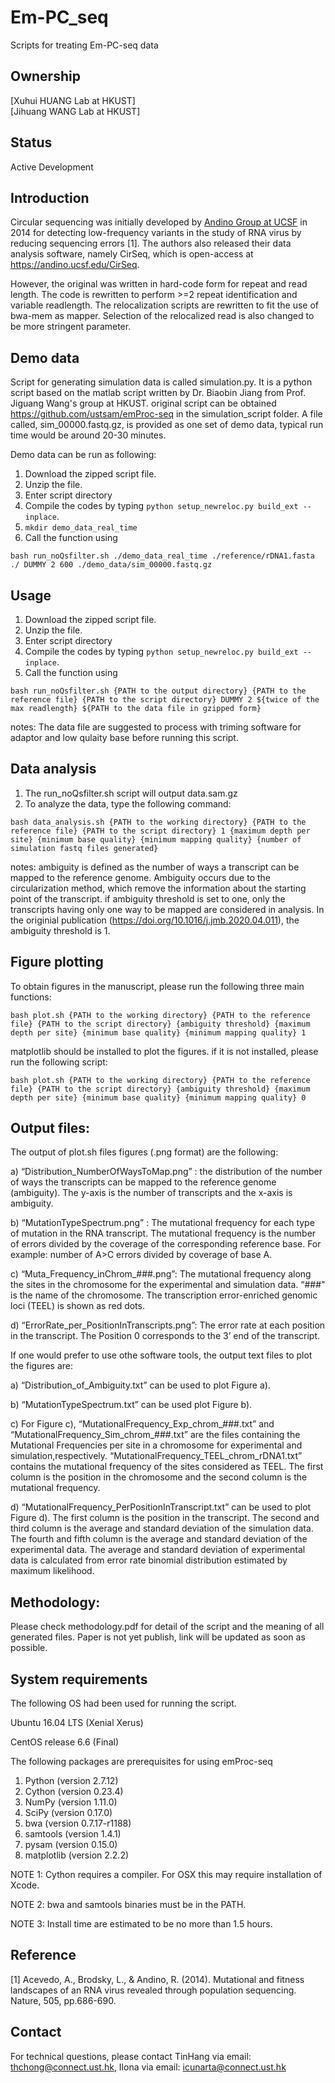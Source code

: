 # Em-PC_seq
Scripts for treating Em-PC-seq data

## Ownership
[Xuhui HUANG Lab at HKUST]  
[Jihuang WANG Lab at HKUST]

## Status
Active Development

## Introduction
Circular sequencing was initially developed by [Andino Group at UCSF](https://andino.ucsf.edu/) in 2014 for detecting low-frequency variants in the study of RNA virus by reducing sequencing errors [1]. The authors also released their data analysis software, namely CirSeq, which is open-access at https://andino.ucsf.edu/CirSeq.

However, the original was written in hard-code form for repeat and read length. The code is rewritten to perform >=2 repeat identification and variable readlength. The relocalization scripts are rewritten to fit the use of bwa-mem as mapper. Selection of the relocalized read is also changed to be more stringent parameter.

## Demo data

Script for generating simulation data is called simulation.py. It is a python script based on the matlab script written by Dr. Biaobin Jiang from Prof. Jiguang Wang's group at HKUST. original script can be obtained https://github.com/ustsam/emProc-seq in the simulation_script folder. A file called, sim_00000.fastq.gz, is provided as one set of demo data, typical run time would be around 20-30 minutes.

Demo data can be run as following:

1. Download the zipped script file.
2. Unzip the file.
3. Enter script directory
3. Compile the codes by typing `python setup_newreloc.py build_ext --inplace`.
4. `mkdir demo_data_real_time`
5. Call the function using 

`bash run_noQsfilter.sh ./demo_data_real_time ./reference/rDNA1.fasta ./ DUMMY 2 600 ./demo_data/sim_00000.fastq.gz `

## Usage
1. Download the zipped script file.
2. Unzip the file.
3. Enter script directory
3. Compile the codes by typing `python setup_newreloc.py build_ext --inplace`.
4. Call the function using 

`bash run_noQsfilter.sh {PATH to the output directory} {PATH to the reference file} {PATH to the script directory} DUMMY 2 ${twice of the max readlength} ${PATH to the data file in gzipped form}`

notes:
The data file are suggested to process with triming software for adaptor and low qulaity base before running this script.

## Data analysis
1. The run_noQsfilter.sh script will output data.sam.gz
2. To analyze the data, type the following command:

`bash data_analysis.sh {PATH to the working directory} {PATH to the reference file} {PATH to the script directory} 1 {maximum depth per site} {minimum base quality} {minimum mapping quality} {number of simulation fastq files generated}`

notes:
ambiguity is defined as the number of ways a transcript can be mapped to the reference genome. Ambiguity occurs due to the circularization method, which remove the information about the starting point of the transcript. if ambiguity threshold is set to one, only the transcripts having only one way to be mapped are considered in analysis. In the originial publication (https://doi.org/10.1016/j.jmb.2020.04.011), the ambiguity threshold is 1. 

## Figure plotting

To obtain figures in the manuscript, please run the following three main functions:

`bash plot.sh {PATH to the working directory} {PATH to the reference file} {PATH to the script directory} {ambiguity threshold} {maximum depth per site} {minimum base quality} {minimum mapping quality} 1 `

matplotlib should be installed to plot the figures. if it is not installed, please run the following script:

`bash plot.sh {PATH to the working directory} {PATH to the reference file} {PATH to the script directory} {ambiguity threshold} {maximum depth per site} {minimum base quality} {minimum mapping quality} 0 `

## Output files:
The output of plot.sh files figures (.png format) are the following:    

a)	“Distribution_NumberOfWaysToMap.png” : the distribution of the number of ways the transcripts can be mapped to the reference genome (ambiguity). The y-axis is the number of transcripts and the x-axis is ambiguity.

b)	“MutationTypeSpectrum.png” : The mutational frequency for each type of mutation  in the RNA transcript. The mutational frequency is the number of errors divided by the coverage of the corresponding reference base. For example: number of A>C errors divided by coverage of base A.

c)	“Muta_Frequency_inChrom_###.png”: The mutational frequency along the sites in the chromosome for the experimental and simulation data. “###" is the name of the chromosome. The transcription error-enriched genomic loci (TEEL) is shown as red dots.

d)	“ErrorRate_per_PositionInTranscripts.png”: The error rate at each position in the transcript. The Position 0 corresponds to the 3’ end of the transcript.

If one would prefer to use othe software tools, the output text files to plot the figures are:

a)	“Distribution_of_Ambiguity.txt” can be used to plot Figure a).

b)	“MutationTypeSpectrum.txt” can be used plot Figure b). 

c)	For Figure c), “MutationalFrequency_Exp_chrom_###.txt” and “MutationalFrequency_Sim_chrom_###.txt” are the files containing the Mutational Frequencies per site in a chromosome for experimental and simulation,respectively. “MutationalFrequency_TEEL_chrom_rDNA1.txt” contains the mutational frequency of the sites considered as TEEL. The first column is the position in the chromosome and the second column is the mutational frequency. 

d)	“MutationalFrequency_PerPositionInTranscript.txt” can be used to plot Figure d). The first column is the position in the transcript. The second and third column is the average and standard deviation of the simulation data. The fourth and fifth column is the average and standard deviation of the experimental data. The average and standard deviation of experimental data is calculated from error rate binomial distribution estimated by maximum likelihood.

## Methodology:

Please check methodology.pdf for detail of the script and the meaning of all generated files. Paper is not yet publish, link will be updated as soon as possible.

## System requirements

The following OS had been used for running the script.

Ubuntu 16.04 LTS (Xenial Xerus)

CentOS release 6.6 (Final)


The following packages are prerequisites for using emProc-seq

1. Python (version 2.7.12)    
2. Cython (version 0.23.4)   
3. NumPy (version 1.11.0)     
4. SciPy (version 0.17.0)    
5. bwa (version 0.7.17-r1188)   
6. samtools (version 1.4.1)
7. pysam (version 0.15.0)
8. matplotlib (version 2.2.2)

NOTE 1: Cython requires a compiler. For OSX this may require installation of Xcode.

NOTE 2: bwa and samtools binaries must be in the PATH.

NOTE 3: Install time are estimated to be no more than 1.5 hours.


## Reference
[1] Acevedo, A., Brodsky, L., & Andino, R. (2014). Mutational and fitness landscapes of an RNA virus revealed through population sequencing. Nature, 505, pp.686-690.

## Contact
For technical questions, please contact TinHang via email: thchong@connect.ust.hk, Ilona via email: icunarta@connect.ust.hk


